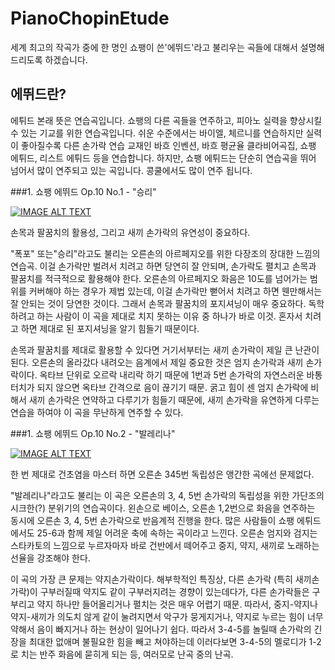 # PianoChopinEtude

세계 최고의 작곡가 중에 한 명인 쇼팽이 쓴'에뛰드'라고 불리우는 곡들에 대해서 설명해 드리도록 하겠습니다.

## 에뛰드란?
에튀드 본래 뜻은 연습곡입니다. 쇼팽의 다른 곡들을 연주하고, 피아노 실력을 향상시킬 수 있는 기교를 위한 연습곡입니다. 
쉬운 수준에서는 바이엘, 체르니를 연습하지만 실력이 좋아질수록 다른 손가락 연습 교재인 바흐 인벤션, 바흐 평균율 클라비어곡집, 쇼팽 에튀드, 리스트 에튀드 등을 연습합니다. 하지만, 쇼팽 에튀드는 단순히 연습곡을 뛰어 넘어서 많이 연주되고 있는 곡입니다. 콩쿨에서도 많이 연주 됩니다.

###1. 쇼팽 에뛰드 Op.10 No.1 - "승리"


[![IMAGE ALT TEXT](https://img.youtube.com/vi/ROVy9PC8_8A/0.jpg)](https://www.youtube.com/watch?v=ROVy9PC8_8A "Video Title")

손목과 팔꿈치의 활용성, 그리고 새끼 손가락의 유연성이 중요하다.

"폭포" 또는"승리"라고도 불리는 오른손의 아르페지오를 위한 다장조의 장대한 느낌의 연습곡. 이걸 손가락만 벌려서 치려고 하면 당연히 잘 안되며, 손가락도 펼치고 손목과 팔꿈치를 적극적으로 활용해야 한다. 오른손의 아르페지오 화음은 10도를 넘어가는 범위를 커버해야 하는 경우가 제법 있는데, 이걸 손가락만 뻗어서 치려고 하면 웬만해서는 잘 안되는 것이 당연한 것이다. 그래서 손목과 팔꿈치의 포지셔닝이 매우 중요하다. 독학하려고 하는 사람이 이 곡을 제대로 치지 못하는 이유 중 하나가 바로 이것. 혼자서 치려고 하면 제대로 된 포지셔닝을 알기 힘들기 때문이다.

손목과 팔꿈치를 제대로 활용할 수 있다면 거기서부터는 새끼 손가락이 제일 큰 난관이 된다.
오른손의 올라갔다 내려오는 음계에서 제일 중요한 것은 엄지 손가락과 새끼 손가락이다. 옥타브 단위로 오르락 내리락 하기 때문에 1번과 5번 손가락의 자연스러운 바통 터치가 되지 않으면 옥타브 간격으로 음이 끊기기 때문. 굵고 힘이 센 엄지 손가락에 비해서 새끼 손가락은 연약하고 다루기가 힘들기 때문에, 새끼 손가락을 유연하게 다루는 연습을 하여야 이 곡을 무난하게 연주할 수 있다.

###1. 쇼팽 에뛰드 Op.10 No.2 - "발레리나"


[![IMAGE ALT TEXT](https://img.youtube.com/vi/Vx02vWfSGiU/0.jpg)](https://www.youtube.com/watch?v=Vx02vWfSGiU "Video Title")

한 번 제대로 건초염을 마스터 하면 오른손 345번 독립성은 앵간한 곡에선 문제없다.

"발레리나"라고도 불리는 이 곡은 오른손의 3, 4, 5번 손가락의 독립성을 위한 가단조의 시크한(?) 분위기의 연습곡이다. 왼손으로 베이스, 오른손 1,2번으로 화음을 연주하는 동시에 오른손 3, 4, 5번 손가락으로 반음계적 진행을 한다. 많은 사람들이 쇼팽 에튀드에서도 25-6과 함께 제일 어려운 축에 속하는 곡이라고 느낀다. 오른손 엄지와 검지는 스타카토의 느낌으로 누르자마자 바로 건반에서 떼어주고 중지, 약지, 새끼로 노래하는 선율을 강조해야 한다.

이 곡의 가장 큰 문제는 약지손가락이다. 해부학적인 특징상, 다른 손가락 (특히 새끼손가락)이 구부러질때 약지도 같이 구부러지려는 경향이 있는데다가, 다른 손가락들은 구부리고 약지 하나만 들어올리거나 펼치는 것은 매우 어렵기 때문. 따라서, 중지-약지나 약지-새끼가 의도치 않게 같이 눌려지면서 악구가 뭉게지거나, 약지로 누르는 힘이 너무 약해서 음이 빠지거나 하는 현상이 일어나기 쉽다. 따라서 3-4-5를 놀릴때 손가락의 긴장을 최대한 없애며 불필요한 힘을 빼고 쳐야하는데 이러다보면 3-4-5의 멜로디가 1-2로 치는 반주 화음에 묻히게 되는 등, 여러모로 난곡 중의 난곡.
